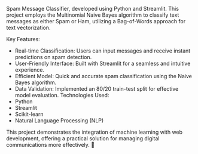 Spam Message Classifier, developed using Python and Streamlit. This project employs the Multinomial Naive Bayes algorithm to classify text messages as either Spam or Ham, utilizing a Bag-of-Words approach for text vectorization.

Key Features:
- Real-time Classification: Users can input messages and receive instant predictions on spam detection.
- User-Friendly Interface: Built with Streamlit for a seamless and intuitive experience.
- Efficient Model: Quick and accurate spam classification using the Naive Bayes algorithm.
- Data Validation: Implemented an 80/20 train-test split for effective model evaluation.
Technologies Used:
- Python
- Streamlit
- Scikit-learn
- Natural Language Processing (NLP)

This project demonstrates the integration of machine learning with web development, offering a practical solution for managing digital communications more effectively. 🌟
